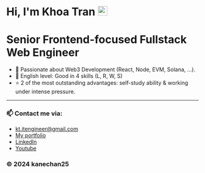 # Hi, I'm Khoa Tran <img src="https://media.giphy.com/media/hvRJCLFzcasrR4ia7z/giphy.gif" width="25px"> 
# Senior Frontend-focused Fullstack Web Engineer


- 🔭 Passionate about Web3 Development (React, Node, EVM, Solana, ...).
- 💪 English level: Good in 4 skills (L, R, W, S)
- ⭐ 2 of the most outstanding advantages: self-study ability & working under intense pressure.
 
---

### 📫 Contact me via:
- kt.itengineer@gmail.com
- [My portfolio](https://khoatran25.vercel.app)
- [LinkedIn](https://www.linkedin.com/in/khoatran2425)
- [Youtube](https://www.youtube.com/c/CE2Dev)
  
### © 2024 kanechan25

